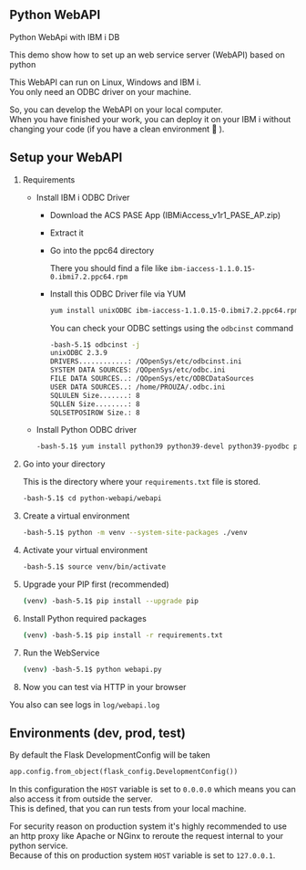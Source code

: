 ## Python WebAPI
Python WebApi with IBM i DB

This demo show how to set up an web service server (WebAPI) based on python

This WebAPI can run on Linux, Windows and IBM i.<br/>
You only need an ODBC driver on your machine.

So, you can develop the WebAPI on your local computer.<br/>
When you have finished your work, you can deploy it on your IBM i without changing your code (if you have a clean environment :eyes: ).

## Setup your WebAPI

1. Requirements
   * Install IBM i ODBC Driver
     * Download the ACS PASE App (IBMiAccess_v1r1_PASE_AP.zip)
     * Extract it
     * Go into the ppc64 directory
       
       There you should find a file like ```ibm-iaccess-1.1.0.15-0.ibmi7.2.ppc64.rpm```
     * Install this ODBC Driver file via YUM

        ```sh
        yum install unixODBC ibm-iaccess-1.1.0.15-0.ibmi7.2.ppc64.rpm
        ```

        You can check your ODBC settings using the `odbcinst` command

        ```sh
        -bash-5.1$ odbcinst -j
        unixODBC 2.3.9
        DRIVERS............: /QOpenSys/etc/odbcinst.ini
        SYSTEM DATA SOURCES: /QOpenSys/etc/odbc.ini
        FILE DATA SOURCES..: /QOpenSys/etc/ODBCDataSources
        USER DATA SOURCES..: /home/PROUZA/.odbc.ini
        SQLULEN Size.......: 8
        SQLLEN Size........: 8
        SQLSETPOSIROW Size.: 8
        ```

   * Install Python ODBC driver
     
     ```sh
     -bash-5.1$ yum install python39 python39-devel python39-pyodbc python39-wheel python39-six python39-setuptools python39-pandas
     ```

2. Go into your directory
    
    This is the directory where your `requirements.txt` file is stored.

    ```sh
    -bash-5.1$ cd python-webapi/webapi
    ```
3. Create a virtual environment
    
    ```sh
    -bash-5.1$ python -m venv --system-site-packages ./venv
    ```

4. Activate your virtual environment
    
    ```sh
    -bash-5.1$ source venv/bin/activate
    ```

5. Upgrade your PIP first (recommended)
    
    ```sh
    (venv) -bash-5.1$ pip install --upgrade pip
    ```

6. Install Python required packages
    
    ```sh
    (venv) -bash-5.1$ pip install -r requirements.txt
    ```

7. Run the WebService
    
    ```sh
    (venv) -bash-5.1$ python webapi.py
    ```

8. Now you can test via HTTP in your browser

You also can see logs in `log/webapi.log`


## Environments (dev, prod, test)
By default the Flask DevelopmentConfig will be taken
```python
app.config.from_object(flask_config.DevelopmentConfig())
```
In this configuration the `HOST` variable is set to `0.0.0.0` which means you can also access it from outside the server. <br />
This is defined, that you can run tests from your local machine.

For security reason on production system it's highly recommended to use an http proxy like Apache or NGinx to reroute the request internal to your python service. <br />
Because of this on production system `HOST` variable is set to `127.0.0.1`. <br />